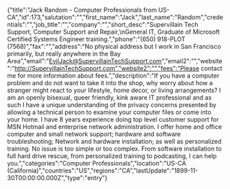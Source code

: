 {"title":"Jack Random - Computer Professionals from US-CA","id":173,"salutation":"","first_name":"Jack","last_name":"Random","credentials":"","job_title":"","company":"","short_desc":"Supervillain Tech Support, Computer Support and Repair,\nGeneral IT, Graduate of Microsoft Certified Systems Engineer training.","phone":"(650) 918-PLOT (7568)","fax":"","address":"No physical address but I work in San Francisco primarily, but really anywhere in the Bay Area","email":"EvilJack@SupervillainTechSupport.com","email2":"","website":"http://SupervillainTechSupport.com","website2":"","fees":"Please contact me for more information about fees.","description":"If you have a computer problem and do not want to take it into the shop, why worry about how a stranger might react to your lifestyle, home decor, or living arrangements? I am an openly bisexual, queer friendly, kink aware IT professional and as such I have a unique understanding of the privacy concerns presented by allowing a technical person to examine your computer files or come into your home. I have 8 years experience doing top level customer support for MSN Hotmail and enterprise network administration. I offer home and office computer and small network support; hardware and software troubleshooting; Network and hardware installation; as well as personalized training. No issue is too simple or too complex. From software installation to full hard drive rescue, from personalized training to podcasting, I can help you.","categories":"Computer Professionals","location":"US-CA (California)","countries":"US","regions":"CA","lastUpdate":"1899-11-30T00:00:00.000Z","type":"entry"}
